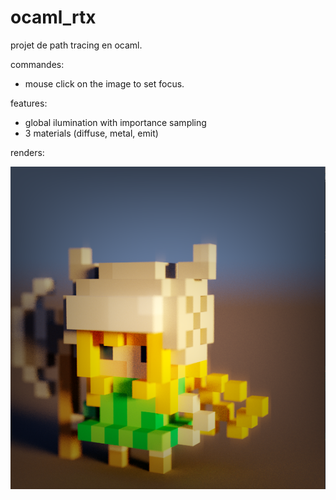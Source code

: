 # ocaml_rtx

projet de path tracing en ocaml.

commandes:
  - mouse click on the image to set focus.

features:
  - global ilumination with importance sampling
  - 3 materials (diffuse, metal, emit)

renders:


![Alt text](./renders/chr_knight_dof.png?raw=true "Title")

